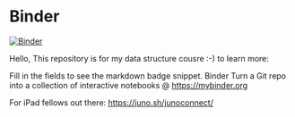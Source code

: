 # Binder
[![Binder](https://mybinder.org/badge_logo.svg)](https://mybinder.org/v2/gh/theSalted/Binder.git/HEAD)

Hello,
This repository is for my data structure cousre :-)
to learn more:


Fill in the fields to see the markdown badge snippet.
Binder Turn a Git repo into a collection of interactive notebooks @ https://mybinder.org

For iPad fellows out there:
https://juno.sh/junoconnect/
